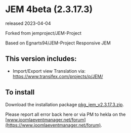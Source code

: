 # JEM 4beta (2.3.17.3)
released 2023-04-04

Forked from jemproject/JEM-Project

Based on Egnarts94/JEM-Project Responsive JEM

## This version includes:
- Import/Export view
Translation via:  https://www.transifex.com/projects/p/JEM/

## To install
Download the installation package [pkg_jem_v2.3.17.3.zip](https://raw.githubusercontent.com/Heklaterriol/JEM-Project/JEM-4beta2/pkg_jem_v2.3.17.3.zip).    

Please report all error back here or via PM to hekla on the [www.joomlaeventmanager.net/forum](https://www.joomlaeventmanager.net/forum).